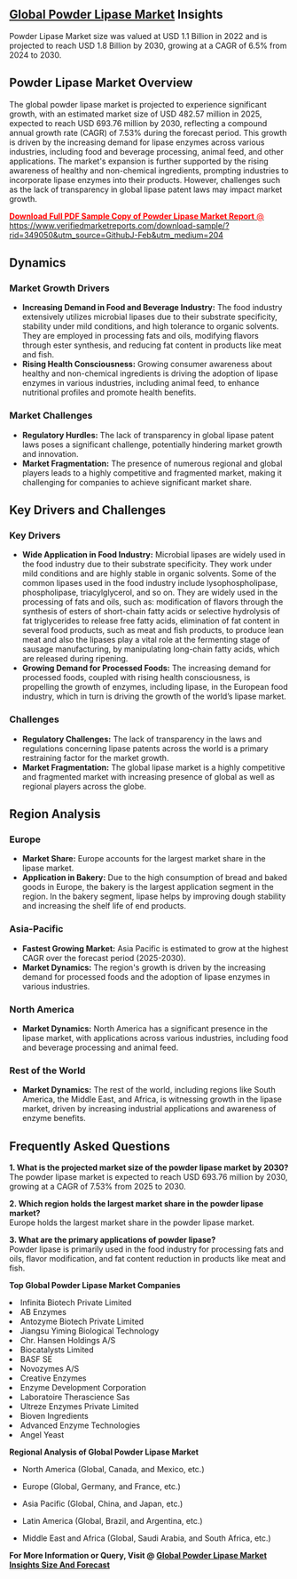 <h2><a href="https://www.verifiedmarketreports.com/download-sample/?rid=349050&amp;utm_source=GithubJ&amp;utm_medium=204" target="_blank">Global Powder Lipase Market</a> Insights</h2><p>Powder Lipase Market size was valued at USD 1.1 Billion in 2022 and is projected to reach USD 1.8 Billion by 2030, growing at a CAGR of 6.5% from 2024 to 2030.</p><p> <h2>Powder Lipase Market Overview</h2> <p>The global powder lipase market is projected to experience significant growth, with an estimated market size of USD 482.57 million in 2025, expected to reach USD 693.76 million by 2030, reflecting a compound annual growth rate (CAGR) of 7.53% during the forecast period. This growth is driven by the increasing demand for lipase enzymes across various industries, including food and beverage processing, animal feed, and other applications. The market's expansion is further supported by the rising awareness of healthy and non-chemical ingredients, prompting industries to incorporate lipase enzymes into their products. However, challenges such as the lack of transparency in global lipase patent laws may impact market growth. </p> <p><a href="https://www.mordorintelligence.com/industry-reports/lipase-market"><p><span class=""><span style="color: #ff0000;"><strong>Download Full PDF Sample Copy of Powder Lipase Market Report</strong> @ </span><a href="https://www.verifiedmarketreports.com/download-sample/?rid=349050&amp;utm_source=GithubJ-Feb&amp;utm_medium=204" target="_blank">https://www.verifiedmarketreports.com/download-sample/?rid=349050&amp;utm_source=GithubJ-Feb&amp;utm_medium=204</a></span></p></a></p> <h2>Dynamics</h2> <h3>Market Growth Drivers</h3> <ul> <li><strong>Increasing Demand in Food and Beverage Industry:</strong> The food industry extensively utilizes microbial lipases due to their substrate specificity, stability under mild conditions, and high tolerance to organic solvents. They are employed in processing fats and oils, modifying flavors through ester synthesis, and reducing fat content in products like meat and fish. </li> <li><strong>Rising Health Consciousness:</strong> Growing consumer awareness about healthy and non-chemical ingredients is driving the adoption of lipase enzymes in various industries, including animal feed, to enhance nutritional profiles and promote health benefits. </li> </ul> <h3>Market Challenges</h3> <ul> <li><strong>Regulatory Hurdles:</strong> The lack of transparency in global lipase patent laws poses a significant challenge, potentially hindering market growth and innovation. </li> <li><strong>Market Fragmentation:</strong> The presence of numerous regional and global players leads to a highly competitive and fragmented market, making it challenging for companies to achieve significant market share. </li> </ul> <h2>Key Drivers and Challenges</h2> <h3>Key Drivers</h3> <ul> <li><strong>Wide Application in Food Industry:</strong> Microbial lipases are widely used in the food industry due to their substrate specificity. They work under mild conditions and are highly stable in organic solvents. Some of the common lipases used in the food industry include lysophospholipase, phospholipase, triacylglycerol, and so on. They are widely used in the processing of fats and oils, such as: modification of flavors through the synthesis of esters of short-chain fatty acids or selective hydrolysis of fat triglycerides to release free fatty acids, elimination of fat content in several food products, such as meat and fish products, to produce lean meat and also the lipases play a vital role at the fermenting stage of sausage manufacturing, by manipulating long-chain fatty acids, which are released during ripening. </li> <li><strong>Growing Demand for Processed Foods:</strong> The increasing demand for processed foods, coupled with rising health consciousness, is propelling the growth of enzymes, including lipase, in the European food industry, which in turn is driving the growth of the world’s lipase market. </li> </ul> <h3>Challenges</h3> <ul> <li><strong>Regulatory Challenges:</strong> The lack of transparency in the laws and regulations concerning lipase patents across the world is a primary restraining factor for the market growth. </li> <li><strong>Market Fragmentation:</strong> The global lipase market is a highly competitive and fragmented market with increasing presence of global as well as regional players across the globe. </li> </ul> <h2>Region Analysis</h2> <h3>Europe</h3> <ul> <li><strong>Market Share:</strong> Europe accounts for the largest market share in the lipase market. </li> <li><strong>Application in Bakery:</strong> Due to the high consumption of bread and baked goods in Europe, the bakery is the largest application segment in the region. In the bakery segment, lipase helps by improving dough stability and increasing the shelf life of end products. </li> </ul> <h3>Asia-Pacific</h3> <ul> <li><strong>Fastest Growing Market:</strong> Asia Pacific is estimated to grow at the highest CAGR over the forecast period (2025-2030). </li> <li><strong>Market Dynamics:</strong> The region's growth is driven by the increasing demand for processed foods and the adoption of lipase enzymes in various industries. </li> </ul> <h3>North America</h3> <ul> <li><strong>Market Dynamics:</strong> North America has a significant presence in the lipase market, with applications across various industries, including food and beverage processing and animal feed. </li> </ul> <h3>Rest of the World</h3> <ul> <li><strong>Market Dynamics:</strong> The rest of the world, including regions like South America, the Middle East, and Africa, is witnessing growth in the lipase market, driven by increasing industrial applications and awareness of enzyme benefits. </li> </ul> <h2>Frequently Asked Questions</h2> <p><strong>1. What is the projected market size of the powder lipase market by 2030?</strong><br> The powder lipase market is expected to reach USD 693.76 million by 2030, growing at a CAGR of 7.53% from 2025 to 2030. </p> <p><strong>2. Which region holds the largest market share in the powder lipase market?</strong><br> Europe holds the largest market share in the powder lipase market. </p> <p><strong>3. What are the primary applications of powder lipase?</strong><br> Powder lipase is primarily used in the food industry for processing fats and oils, flavor modification, and fat content reduction in products like meat and fish.</p><p><strong>Top Global Powder Lipase Market Companies</strong></p><div data-test-id=""><p><li>Infinita Biotech Private Limited</li><li> AB Enzymes</li><li> Antozyme Biotech Private Limited</li><li> Jiangsu Yiming Biological Technology</li><li> Chr. Hansen Holdings A/S</li><li> Biocatalysts Limited</li><li> BASF SE</li><li> Novozymes A/S</li><li> Creative Enzymes</li><li> Enzyme Development Corporation</li><li> Laboratoire Therascience Sas</li><li> Ultreze Enzymes Private Limited</li><li> Bioven Ingredients</li><li> Advanced Enzyme Technologies</li><li> Angel Yeast</li></p><div><strong>Regional Analysis of&nbsp;Global Powder Lipase Market</strong></div><ul><li dir="ltr"><p dir="ltr">North America&nbsp;(Global, Canada, and Mexico, etc.)</p></li><li dir="ltr"><p dir="ltr">Europe (Global, Germany, and France, etc.)</p></li><li dir="ltr"><p dir="ltr">Asia Pacific&nbsp;(Global, China, and Japan, etc.)</p></li><li dir="ltr"><p dir="ltr">Latin America&nbsp;(Global, Brazil, and Argentina, etc.)</p></li><li dir="ltr">Middle East and Africa&nbsp;(Global, Saudi Arabia, and South Africa, etc.)</li></ul><p><strong>For More Information or Query, Visit @&nbsp;</strong><strong><a href="https://www.verifiedmarketreports.com/product/powder-lipase-market/?utm_source=GithubJ&amp;utm_medium=204" target="_blank">Global Powder Lipase Market Insights Size And Forecast</a></strong></p></div>

